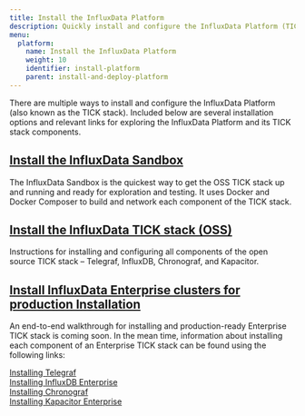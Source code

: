 ```yaml
---
title: Install the InfluxData Platform
description: Quickly install and configure the InfluxData Platform (TICK stack) to begin exploring time series data
menu:
  platform:
    name: Install the InfluxData Platform
    weight: 10
    identifier: install-platform
    parent: install-and-deploy-platform
---
```


There are multiple ways to install and configure the InfluxData Platform (also known
as the TICK stack). Included below are several installation options and relevant
links for exploring the InfluxData Platform and its TICK stack components.

## [Install the InfluxData Sandbox](/platform/installation/sandbox-install)  
The InfluxData Sandbox is the quickest way to get the OSS TICK stack up and running
and ready for exploration and testing. It uses Docker and Docker Composer to build
and network each component of the TICK stack.

## [Install the InfluxData TICK stack (OSS)](/platform/installation/oss-install)
Instructions for installing and configuring all components of the open source
TICK stack – Telegraf, InfluxDB, Chronograf, and Kapacitor.

## [Install InfluxData Enterprise clusters for production Installation](/platform/install-and-deploy/install/production-install)
An end-to-end walkthrough for installing and production-ready Enterprise TICK stack
is coming soon. In the mean time, information about installing each component of
an Enterprise TICK stack can be found using the following links:

[Installing Telegraf](/chronograf/latest/introduction/installation)  
[Installing InfluxDB Enterprise](/enterprise_influxdb/latest/introduction/installation_guidelines/)  
[Installing Chronograf](/chronograf/latest/introduction/installation)  
[Installing Kapacitor Enterprise](/enterprise_kapacitor/v1.5/introduction/installation_guide/)
